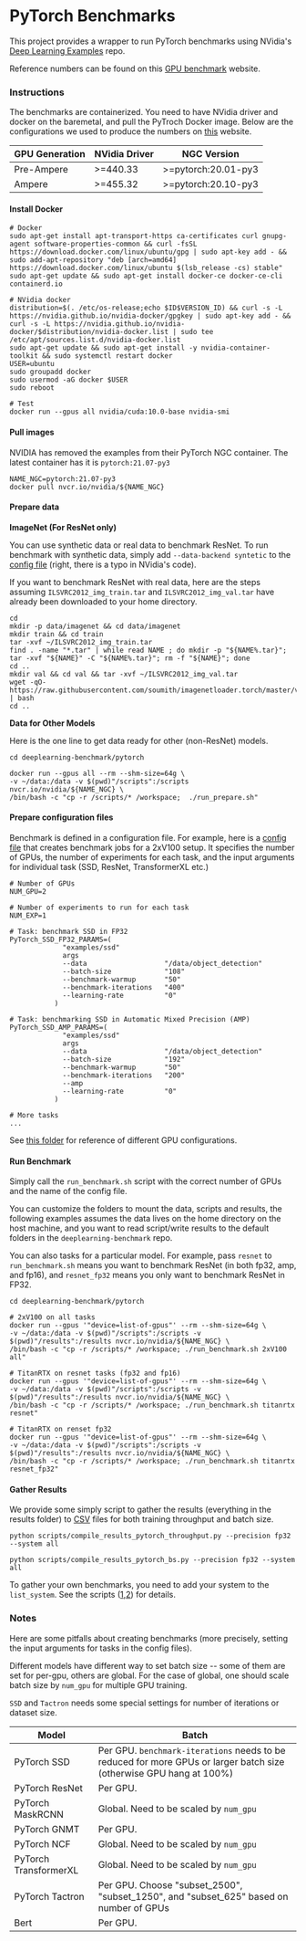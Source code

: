 # PyTorch Benchmarks


This project provides a wrapper to run PyTorch benchmarks using NVidia's [Deep Learning Examples](https://github.com/NVIDIA/DeepLearningExamples/tree/master/PyTorch) repo. 

Reference numbers can be found on this [GPU benchmark](https://lambdalabs.com/gpu-benchmarks) website.


### Instructions

The benchmarks are containerized. You need to have NVidia driver and docker on the baremetal, and pull the PyTroch Docker image. Below are the configurations we used to produce the numbers on [this](https://lambdalabs.com/gpu-benchmarks) website.


| GPU Generation | NVidia Driver | NGC Version |
|---|---|---|
| Pre-Ampere  | >=440.33 | >=pytorch:20.01-py3 |
| Ampere  | >=455.32 | >=pytorch:20.10-py3 |


#### Install Docker

```
# Docker
sudo apt-get install apt-transport-https ca-certificates curl gnupg-agent software-properties-common && curl -fsSL https://download.docker.com/linux/ubuntu/gpg | sudo apt-key add - && sudo add-apt-repository "deb [arch=amd64] https://download.docker.com/linux/ubuntu $(lsb_release -cs) stable"
sudo apt-get update && sudo apt-get install docker-ce docker-ce-cli containerd.io

# NVidia docker
distribution=$(. /etc/os-release;echo $ID$VERSION_ID) && curl -s -L https://nvidia.github.io/nvidia-docker/gpgkey | sudo apt-key add - && curl -s -L https://nvidia.github.io/nvidia-docker/$distribution/nvidia-docker.list | sudo tee /etc/apt/sources.list.d/nvidia-docker.list
sudo apt-get update && sudo apt-get install -y nvidia-container-toolkit && sudo systemctl restart docker
USER=ubuntu
sudo groupadd docker
sudo usermod -aG docker $USER
sudo reboot

# Test
docker run --gpus all nvidia/cuda:10.0-base nvidia-smi
```

#### Pull images

NVIDIA has removed the examples from their PyTorch NGC container. The latest container has it is `pytorch:21.07-py3`
```
NAME_NGC=pytorch:21.07-py3
docker pull nvcr.io/nvidia/${NAME_NGC}
```

#### Prepare data


__ImageNet (For ResNet only)__

You can use synthetic data or real data to benchmark ResNet. To run benchmark with synthetic data, simply add `--data-backend syntetic` to the [config file](https://github.com/lambdal/deeplearning-benchmark/blob/master/pytorch/scripts/config/config_pytorch_2xA100_p4.sh#L38) (right, there is a typo in NVidia's code).

If you want to benchmark ResNet with real data, here are the steps assuming `ILSVRC2012_img_train.tar` and `ILSVRC2012_img_val.tar` have already been downloaded to your home directory.

```
cd
mkdir -p data/imagenet && cd data/imagenet
mkdir train && cd train 
tar -xvf ~/ILSVRC2012_img_train.tar 
find . -name "*.tar" | while read NAME ; do mkdir -p "${NAME%.tar}"; tar -xvf "${NAME}" -C "${NAME%.tar}"; rm -f "${NAME}"; done 
cd ..
mkdir val && cd val && tar -xvf ~/ILSVRC2012_img_val.tar
wget -qO- https://raw.githubusercontent.com/soumith/imagenetloader.torch/master/valprep.sh | bash
cd ..
```


__Data for Other Models__

Here is the one line to get data ready for other (non-ResNet) models.

```
cd deeplearning-benchmark/pytorch

docker run --gpus all --rm --shm-size=64g \
-v ~/data:/data -v $(pwd)"/scripts":/scripts nvcr.io/nvidia/${NAME_NGC} \
/bin/bash -c "cp -r /scripts/* /workspace;  ./run_prepare.sh"
```

#### Prepare configuration files

Benchmark is defined in a configuration file. For example, here is a [config file](https://github.com/lambdal/deeplearning-benchmark/blob/master/pytorch/scripts/config/config_pytorch_2xV100.sh) that creates benchmark jobs for a 2xV100 setup. It specifies the number of GPUs, the number of experiments for each task, and the input arguments for individual task (SSD, ResNet, TransformerXL etc.)

```
# Number of GPUs
NUM_GPU=2 

# Number of experiments to run for each task
NUM_EXP=1

# Task: benchmark SSD in FP32
PyTorch_SSD_FP32_PARAMS=(
             "examples/ssd"
             args
             --data                   "/data/object_detection"
             --batch-size             "108"
             --benchmark-warmup       "50"
             --benchmark-iterations   "400"
             --learning-rate          "0"
           )

# Task: benchmarking SSD in Automatic Mixed Precision (AMP)
PyTorch_SSD_AMP_PARAMS=(
             "examples/ssd"
             args
             --data                   "/data/object_detection"
             --batch-size             "192"
             --benchmark-warmup       "50"
             --benchmark-iterations   "200"
             --amp
             --learning-rate          "0"
           )

# More tasks
...
```

See [this folder](https://github.com/lambdal/deeplearning-benchmark/blob/master/scripts/config) for reference of different GPU configurations.

#### Run Benchmark

Simply call the `run_benchmark.sh` script with the correct number of GPUs and the name of the config file. 

You can customize the folders to mount the data, scripts and results, the following examples assumes the data lives on the home directory on the host machine, and you want to read script/write results to the default folders in the `deeplearning-benchmark` repo. 

You can also tasks for a particular model. For example, pass `resnet` to `run_benchmark.sh` means you want to benchmark ResNet (in both fp32, amp, and fp16), and `resnet_fp32` means you only want to benchmark ResNet in FP32.

```
cd deeplearning-benchmark/pytorch

# 2xV100 on all tasks
docker run --gpus '"device=list-of-gpus"' --rm --shm-size=64g \
-v ~/data:/data -v $(pwd)"/scripts":/scripts -v $(pwd)"/results":/results nvcr.io/nvidia/${NAME_NGC} \
/bin/bash -c "cp -r /scripts/* /workspace; ./run_benchmark.sh 2xV100 all"

# TitanRTX on resnet tasks (fp32 and fp16)
docker run --gpus '"device=list-of-gpus"' --rm --shm-size=64g \
-v ~/data:/data -v $(pwd)"/scripts":/scripts -v $(pwd)"/results":/results nvcr.io/nvidia/${NAME_NGC} \
/bin/bash -c "cp -r /scripts/* /workspace; ./run_benchmark.sh titanrtx resnet"

# TitanRTX on renset fp32
docker run --gpus '"device=list-of-gpus"' --rm --shm-size=64g \
-v ~/data:/data -v $(pwd)"/scripts":/scripts -v $(pwd)"/results":/results nvcr.io/nvidia/${NAME_NGC} \
/bin/bash -c "cp -r /scripts/* /workspace; ./run_benchmark.sh titanrtx resnet_fp32"
```

#### Gather Results

We provide some simply script to gather the results (everything in the results folder) to [CSV](https://github.com/lambdal/deeplearning-benchmark/blob/master/pytorch-train-throughput-fp32.csv) files for both training throughput and batch size.

```
python scripts/compile_results_pytorch_throughput.py --precision fp32 --system all

python scripts/compile_results_pytorch_bs.py --precision fp32 --system all
```

To gather your own benchmarks, you need to add your system to the `list_system`. See the scripts ([1](https://github.com/lambdal/deeplearning-benchmark/blob/master/pytorch/scripts/compile_results_pytorch_throughput.py),[2](https://github.com/lambdal/deeplearning-benchmark/blob/master/pytorch/scripts/compile_results_pytorch_bs.py)) for details.


### Notes

Here are some pitfalls about creating benchmarks (more precisely, setting the input arguments for tasks in the config files).

Different models have different way to set batch size -- some of them are set for per-gpu, others are global. For the case of global, one should scale batch size by `num_gpu` for multiple GPU training.

`SSD` and `Tactron` needs some special settings for number of iterations or dataset size.


| Model | Batch | 
|---|---|
| PyTorch SSD  | Per GPU. `benchmark-iterations` needs to be reduced for more GPUs or larger batch size (otherwise GPU hang at 100%)  |
| PyTorch ResNet  | Per GPU.  |
| PyTorch MaskRCNN  | Global. Need to be scaled by `num_gpu` |
| PyTorch GNMT | Per GPU. |
| PyTorch NCF | Global. Need to be scaled by `num_gpu`|
| PyTorch TransformerXL | Global. Need to be scaled by `num_gpu` |
| PyTorch Tactron | Per GPU. Choose "subset_2500", "subset_1250", and "subset_625" based on number of GPUs|
| Bert | Per GPU. |



<!-- ### Log

#### 2020-03-08

- [x] Tune Performance on different cards
- [x] Fixed bugs related to data pipeline
- [x] Refresh results for V100s, QuadroRTX6000 and 2080Ti

#### 2020-03-01

- [x] Code Refactoring
- [x] Gather System Info
- [x] Gather PyTorch Benchmark Statistics


#### 2020-02-28

- [x] PyTorch + BERT base finetune on SQUAD
- [x] PyTorch + BERT lager finetune on SQUAD


#### 2020-02-25

- [x] PyTorch + Tacotron 2
- [x] PyTorch + WaveGlow

#### 2020-02-24

- [x] PyTorch + ResNet50
- [x] PyTorch + gnmt
- [x] PyTorch + NCF
- [ ] ~~PyTorch + transformer~~
- [x] PyTorch + transformer XL base
- [x] PyTorch + transformer XL large


#### 2020-02-23

- [x] Refactorize code
- [x] PyTorch + MaskRCNN

#### 2020-02-22

- [x] Project created.
- [x] Add PyTorch SSD

 -->